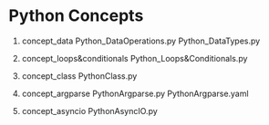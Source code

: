 # Python Concepts

1. concept_data
Python_DataOperations.py
Python_DataTypes.py

2. concept_loops&conditionals
Python_Loops&Conditionals.py

3. concept_class
PythonClass.py

4. concept_argparse
PythonArgparse.py
PythonArgparse.yaml

5. concept_asyncio
PythonAsyncIO.py